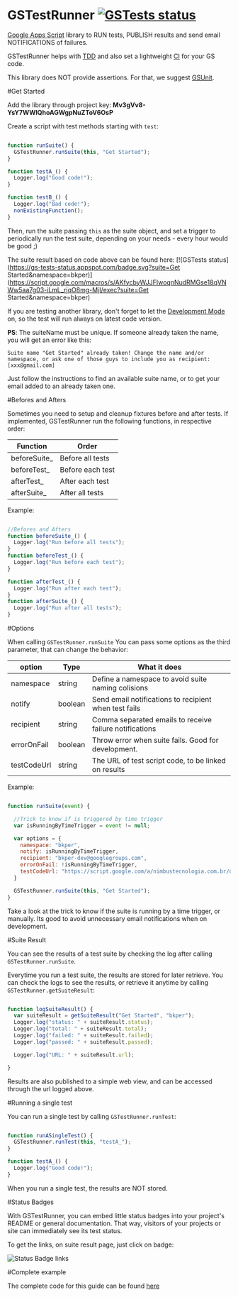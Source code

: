 [TDD]: http://en.wikipedia.org/wiki/Test-driven_development
[GSUnit]: https://sites.google.com/site/scriptsexamples/custom-methods/gsunit
[CI]: http://en.wikipedia.org/wiki/Continuous_integration
[Google Apps Script]: https://developers.google.com/apps-script/
[Development Mode]: https://developers.google.com/apps-script/guide_libraries#testAndDebug


# GSTestRunner  [![GSTests status](https://gs-tests-status.appspot.com/badge.svg?suite=GSTestRunner&namespace=bkper)](https://script.google.com/macros/s/AKfycbyWJJFIwoqnNudRMGse18qVNWw5aa7g03-iLmL_rjqO8mg-MjI/exec?suite=GSTestRunner&namespace=bkper)

[Google Apps Script] library to RUN tests, PUBLISH results and send email NOTIFICATIONS of failures.

GSTestRunner helps with [TDD] and also set a lightweight [CI] for your GS code.

This library does NOT provide assertions. For that, we suggest [GSUnit].

#Get Started

Add the library through project key: **Mv3gVv8-YsY7WWlQhoAGWgpNuZToV6OsP**

Create a script with test methods starting with `test`:

````javascript

function runSuite() {
  GSTestRunner.runSuite(this, "Get Started");
}

function testA_() {
  Logger.log("Good code!");
}

function testB_() {
  Logger.log("Bad code!");
  nonExistingFunction();
}


````

Then, run the suite passing `this` as the suite object, and set a trigger to periodically run the test suite, depending on your needs - every hour would be good ;)

The suite result based on code above can be found here: [![GSTests status](https://gs-tests-status.appspot.com/badge.svg?suite=Get Started&namespace=bkper)](https://script.google.com/macros/s/AKfycbyWJJFIwoqnNudRMGse18qVNWw5aa7g03-iLmL_rjqO8mg-MjI/exec?suite=Get Started&namespace=bkper)

If you are testing another library, don't forget to let the [Development Mode] on, so the test will run always on latest code version.

**PS**: The suiteName must be unique. If someone already taken the name, you will get an error like this:

 `Suite name "Get Started" already taken! Change the name and/or namespace, or ask one of those guys to include you as recipient: [xxx@gmail.com]`

Just follow the instructions to find an available suite name, or to get your email added to an already taken one.


#Befores and Afters

Sometimes you need to setup and cleanup fixtures before and after tests. If implemented, GSTestRunner run the following functions, in respective order:

Function      | Order
------------- | -------------
beforeSuite_  | Before all tests
beforeTest_   | Before each test
afterTest_    | After each test
afterSuite_   | After all tests

Example:

````javascript

//Befores and Afters
function beforeSuite_() {
  Logger.log("Run before all tests");
}
function beforeTest_() {
  Logger.log("Run before each test");
}

function afterTest_() {
  Logger.log("Run after each test");
}
function afterSuite_() {
  Logger.log("Run after all tests");
}

````


#Options

When calling `GSTestRunner.runSuite` You can pass some options as the third parameter, that can change the behavior:


  option    |  Type   | What it does
----------- | ------- | ------------
namespace   | string  | Define a namespace to avoid suite naming colisions
notify      | boolean | Send email notifications to recipient when test fails
recipient   | string  | Comma separated emails to receive failure notifications
errorOnFail | boolean | Throw error when suite fails. Good for development.
testCodeUrl | string  | The URL of test script code, to be linked on results

Example:

````javascript

function runSuite(event) {

  //Trick to know if is triggered by time trigger
  var isRunningByTimeTrigger = event != null;

  var options = {
    namespace: "bkper",
    notify: isRunningByTimeTrigger,
    recipient: "bkper-dev@googlegroups.com",
    errorOnFail: !isRunningByTimeTrigger,
    testCodeUrl: "https://script.google.com/a/nimbustecnologia.com.br/d/19IiyKv3t5WlqDLcDWwMO8Y_eBeWaNJyP9kZiPSGECT8GCrbFlBw_28B-/edit",
  }

  GSTestRunner.runSuite(this, "Get Started");
}

````
Take a look at the trick to know if the suite is running by a time trigger, or manually. Its good to avoid unnecessary email notifications when on development.

#Suite Result

You can see the results of a test suite by checking the log after calling `GSTestRunner.runSuite`.

Everytime you run a test suite, the results are stored for later retrieve. You can check the logs to see the results, or retrieve it anytime by calling `GSTestRunner.getSuiteResult`:

````javascript

function logSuiteResult() {
  var suiteResult = getSuiteResult("Get Started", "bkper");
  Logger.log("status: " + suiteResult.status);
  Logger.log("total: " + suiteResult.total);
  Logger.log("failed: " + suiteResult.failed);
  Logger.log("passed: " + suiteResult.passed);

  Logger.log("URL: " + suiteResult.url);

}

````
Results are also published to a simple web view, and can be accessed through the url logged above.

#Running a single test

You can run a single test by calling `GSTestRunner.runTest`:

````javascript

function runASingleTest() {
  GSTestRunner.runTest(this, "testA_");
}

function testA_() {
  Logger.log("Good code!");
}

````
When you run a single test, the results are NOT stored.

#Status Badges

With GSTestRunner, you can embed little status badges into your project's README or general documentation. That way, visitors of your projects or site can immediately see its test status.

To get the links, on suite result page, just click on badge:

![Status Badge links](http://developers.bkper.com/images/docs/gsTestRunnerBadge.png)



#Complete example

The complete code for this guide can be found [here](https://script.google.com/a/nimbustecnologia.com.br/d/19IiyKv3t5WlqDLcDWwMO8Y_eBeWaNJyP9kZiPSGECT8GCrbFlBw_28B-/edit)



